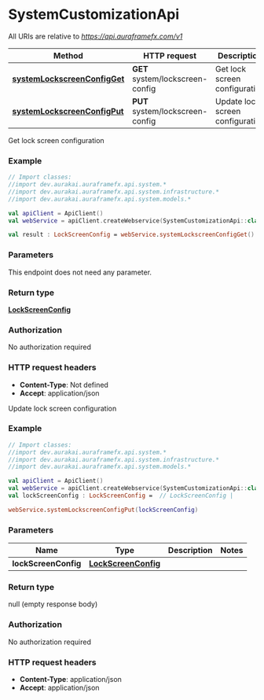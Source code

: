 # SystemCustomizationApi

All URIs are relative to *https://api.auraframefx.com/v1*

| Method | HTTP request | Description |
| ------------- | ------------- | ------------- |
| [**systemLockscreenConfigGet**](SystemCustomizationApi.md#systemLockscreenConfigGet) | **GET** system/lockscreen-config | Get lock screen configuration |
| [**systemLockscreenConfigPut**](SystemCustomizationApi.md#systemLockscreenConfigPut) | **PUT** system/lockscreen-config | Update lock screen configuration |



Get lock screen configuration

### Example
```kotlin
// Import classes:
//import dev.aurakai.auraframefx.api.system.*
//import dev.aurakai.auraframefx.api.system.infrastructure.*
//import dev.aurakai.auraframefx.api.system.models.*

val apiClient = ApiClient()
val webService = apiClient.createWebservice(SystemCustomizationApi::class.java)

val result : LockScreenConfig = webService.systemLockscreenConfigGet()
```

### Parameters
This endpoint does not need any parameter.

### Return type

[**LockScreenConfig**](LockScreenConfig.md)

### Authorization

No authorization required

### HTTP request headers

 - **Content-Type**: Not defined
 - **Accept**: application/json


Update lock screen configuration

### Example
```kotlin
// Import classes:
//import dev.aurakai.auraframefx.api.system.*
//import dev.aurakai.auraframefx.api.system.infrastructure.*
//import dev.aurakai.auraframefx.api.system.models.*

val apiClient = ApiClient()
val webService = apiClient.createWebservice(SystemCustomizationApi::class.java)
val lockScreenConfig : LockScreenConfig =  // LockScreenConfig | 

webService.systemLockscreenConfigPut(lockScreenConfig)
```

### Parameters
| Name | Type | Description  | Notes |
| ------------- | ------------- | ------------- | ------------- |
| **lockScreenConfig** | [**LockScreenConfig**](LockScreenConfig.md)|  | |

### Return type

null (empty response body)

### Authorization

No authorization required

### HTTP request headers

 - **Content-Type**: application/json
 - **Accept**: application/json

